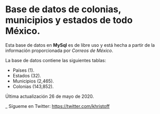 # Base de datos de colonias, municipios y estados de todo México.

Esta base de datos en **MySql** es de libre uso y está hecha a partir de la información proporcionada por _Correos de México_. 

La base de datos contiene las siguientes tablas:
- Países (1).
- Estados (32).
- Municipios (2,465).
- Colonias (143,852).

Última actualización 26 de mayo de 2020.



_
Sígueme en Twitter: https://twitter.com/khristoff